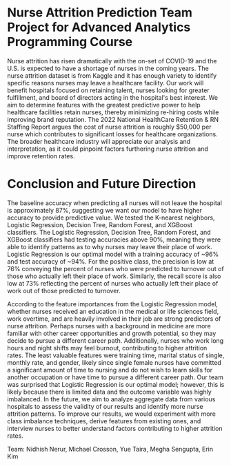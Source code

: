 # Nurse Attrition Prediction Team Project for Advanced Analytics Programming Course
Nurse attrition has risen dramatically with the on-set of COVID-19 and the U.S. is expected to have a shortage of nurses in the coming years. The nurse attrition dataset is from Kaggle and it has enough variety to identify specific reasons nurses may leave a healthcare facility. Our work will benefit hospitals focused on retaining talent, nurses looking for greater fulfillment, and board of directors acting in the hospital's best interest. We aim to determine features with the greatest predictive power to help healthcare facilities retain nurses, thereby minimizing re-hiring costs while improving brand reputation. The 2022 National HealthCare Retention & RN Staffing Report argues the cost of nurse attrition is roughly $50,000 per nurse which contributes to significant losses for healthcare organizations. The broader healthcare industry will appreciate our analysis and interpretation, as it could pinpoint factors furthering nurse attrition and improve retention rates. 

# Conclusion and Future Direction
The baseline accuracy when predicting all nurses will not leave the hospital is approximately 87%, suggesting we want our model to have higher accuracy to provide predictive value. We tested the K-nearest neighbors, Logistic Regression, Decision Tree, Random Forest, and XGBoost classifiers. The Logistic Regression, Decision Tree, Random Forest, and XGBoost classifiers had testing accuracies above 90%, meaning they were able to identify patterns as to why nurses may leave their place of work. Logistic Regression is our optimal model with a training accuracy of ~96% and test accuracy of ~94%. For the positive class, the precision is low at 76% conveying the percent of nurses who were predicted to turnover out of those who actually left their place of work. Similarly, the recall score is also low at 73% reflecting the percent of nurses who actually left their place of work out of those predicted to turnover. 

According to the feature importances from the Logistic Regression model, whether nurses received an education in the medical or life sciences field, work overtime, and are heavily involved in their job are strong predictors of nurse attrition. Perhaps nurses with a background in medicine are more familiar with other career opportunities and growth potential, so they may decide to pursue a different career path. Additionally, nurses who work long hours and night shifts may feel burnout, contributing to higher attrition rates. The least valuable features were training time, marital status of single, monthly rate, and gender, likely since single female nurses have committed a significant amount of time to nursing and do not wish to learn skills for another occupation or have time to pursue a different career path. Our team was surprised that Logistic Regression is our optimal model; however, this is likely because there is limited data and the outcome variable was highly imbalanced. In the future, we aim to analyze aggregate data from various hospitals to assess the validity of our results and identify more nurse attrition patterns. To improve our results, we would experiment with more class imbalance techniques, derive features from existing ones, and interview nurses to better understand factors contributing to higher attrition rates. <br>

Team: Nidhish Nerur, Michael Crosson, Yue Taira, Megha Sengupta, Erin Kim
